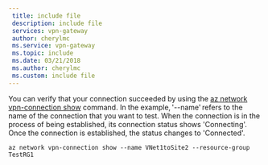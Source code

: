 ```yaml
---
 title: include file
 description: include file
 services: vpn-gateway
 author: cherylmc
 ms.service: vpn-gateway
 ms.topic: include
 ms.date: 03/21/2018
 ms.author: cherylmc
 ms.custom: include file
---
```

You can verify that your connection succeeded by using the [az network vpn-connection show](/cli/azure/network/vpn-connection#show) command. In the example, '--name' refers to the name of the connection that you want to test. When the connection is in the process of being established, its connection status shows 'Connecting'. Once the connection is established, the status changes to 'Connected'.

```azurecli
az network vpn-connection show --name VNet1toSite2 --resource-group TestRG1
```